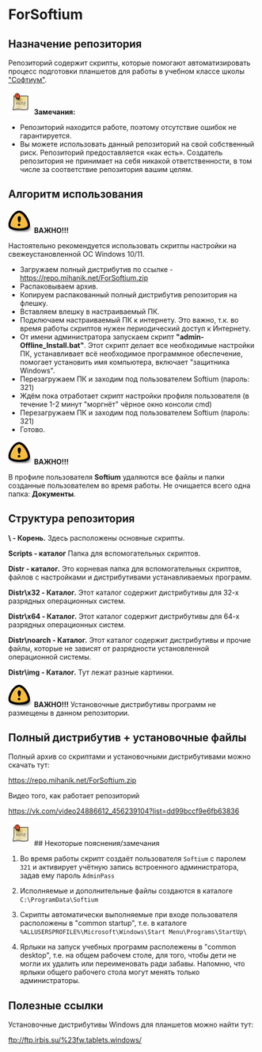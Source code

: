 <h1>ForSoftium</h1>

## Назначение репозитория

Репозиторий содержит скрипты, которые помогают автоматизировать процесс подготовки планшетов для работы в учебном классе школы <a href="https://софтиум.дети/" target="_blank">"Софтиум"</a>.

![Замечания](https://raw.githubusercontent.com/mihanik2000/ForSoftium/main/Distr/img/note.png) **Замечания:**

- Репозиторий находится работе, поэтому отсутствие ошибок не гарантируется.
- Вы можете использовать данный репозиторий на свой собственный риск. Репозиторий предоставляется «как есть». Создатель репозитория не принимает на себя никакой ответственности, в том числе за соответствие репозитория вашим целям.

## Алгоритм использования

![Важно](https://raw.githubusercontent.com/mihanik2000/ForSoftium/main/Distr/img/important.png) **ВАЖНО!!!**

Настоятельно рекомендуется использовать скритпы настройки на свежеустановленной ОС Windows 10/11.

- Загружаем полный дистрибутив по ссылке - https://repo.mihanik.net/ForSoftium.zip
- Распаковываем архив.
- Копируем распакованный полный дистрибутив репозитория на флешку.
- Вставляем влешку в настраиваемый ПК.
- Подключаем настраиваемый ПК к интернету. Это важно, т.к. во время работы скриптов нужен периодический доступ к Интернету.
- От имени администратора запускаем скрипт **"admin-Offline_Install.bat"**.
  Этот скрипт делает все необходимые настройки ПК, устанавливает всё необходимое программное обеспечение, помогает установить имя компьютера, включает "защитника Windows".
- Перезагружаем ПК и заходим под пользователем Softium (пароль: 321)
- Ждём пока отработает скрипт настройки профиля пользователя (в течение 1-2 минут "моргнёт" чёрное окно консоли cmd)
- Перезагружаем ПК и заходим под пользователем Softium (пароль: 321)
- Готово.

![Важно](https://raw.githubusercontent.com/mihanik2000/ForSoftium/main/Distr/img/important.png) **ВАЖНО!!!**

В профиле пользователя **Softium** удаляются все файлы и папки созданные пользователем во время работы. Не очищается всего одна папка: **Документы**.

## Структура репозитория

**\	- 	Корень.**
	Здесь расположены основные скрипты. 

**Scripts - каталог**
	Папка для вспомогательных скриптов.
	
**Distr - каталог.**
	Это корневая папка для вспомогательных скриптов, файлов с настройками и дистрибутивами устанавливаемых программ.
	
**Distr\x32 - Каталог.**
	Этот каталог содержит дистрибутивы для 32-х разрядных операционных систем.

**Distr\x64 - Каталог.**
	Этот каталог содержит дистрибутивы для 64-х разрядных операционных систем.

**Distr\noarch - Каталог.**
	Этот каталог содержит дистрибутивы и прочие файлы, которые не зависят от разрядности установленной операционной системы.
	
**Distr\img - Каталог.**
	Тут лежат разные картинки.

![Важно](https://raw.githubusercontent.com/mihanik2000/ForSoftium/main/Distr/img/important.png) **ВАЖНО!!!**
	Установочные дистрибутивы программ не размещены в данном репозитории.

## Полный дистрибутив + установочные файлы

Полный архив со скриптами и установочными дистрибутивами можно скачать тут: 

https://repo.mihanik.net/ForSoftium.zip

Видео того, как работает репозиторий

https://vk.com/video24886612_456239104?list=dd99bccf9e6fb63836

![Замечания](https://raw.githubusercontent.com/mihanik2000/ForSoftium/main/Distr/img/note.png) ## Некоторые пояснения/замечания

1. Во время работы скрипт создаёт пользователя `Softium` с паролем `321` и активирует учётную запись встроенного администратора, задав ему пароль `AdminPass`

2. Исполняемые и дополнительные файлы создаются в каталоге `C:\ProgramData\Softium`

3. Скрипты автоматически выполняемые при входе пользователя расположены в "common startup", т.е. в каталоге `%ALLUSERSPROFILE%\Microsoft\Windows\Start Menu\Programs\StartUp\`

4. Ярлыки на запуск учебных программ располежены в "common desktop", т.е. на общем рабочем столе, для того, чтобы дети не могли их удалить или переименовать ради забавы. Напомню, что ярлыки общего рабочего стола могут менять только администраторы.

## Полезные ссылки

Установочные дистрибутивы Windows для планшетов можно найти тут:

ftp://ftp.irbis.su/%23fw.tablets.windows/

